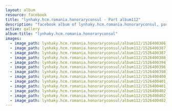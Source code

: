 ```yaml
---
layout: album
resource: facebook
title: "lynhaky.hcm.romania.honoraryconsul - Part album112"
description: "facebook album of lynhaky.hcm.romania.honoraryconsul, part album112."
active: gallery
album-title: "lynhaky.hcm.romania.honoraryconsul"
images:
  - image_path: lynhaky.hcm.romania.honoraryconsul/album112/1526400386_015607-copy.jpg
  - image_path: lynhaky.hcm.romania.honoraryconsul/album112/1526400387_015612.jpg
  - image_path: lynhaky.hcm.romania.honoraryconsul/album112/1526400387_imgl3132.jpg
  - image_path: lynhaky.hcm.romania.honoraryconsul/album112/1526400388_imgl3168.jpg
  - image_path: lynhaky.hcm.romania.honoraryconsul/album112/1526400394_imgl3234.jpg
  - image_path: lynhaky.hcm.romania.honoraryconsul/album112/1526400396_imgl3307.jpg
  - image_path: lynhaky.hcm.romania.honoraryconsul/album112/1526400398_imgl3423.jpg
  - image_path: lynhaky.hcm.romania.honoraryconsul/album112/1526400400_imgl3436.jpg
  - image_path: lynhaky.hcm.romania.honoraryconsul/album112/1526400401_imgl3524.jpg
  - image_path: lynhaky.hcm.romania.honoraryconsul/album112/1526400401_imgl3605.jpg
  - image_path: lynhaky.hcm.romania.honoraryconsul/album112/1526400402_imgl3701.jpg
  - image_path: lynhaky.hcm.romania.honoraryconsul/album112/1526400402_imgl3725.jpg
  - image_path: lynhaky.hcm.romania.honoraryconsul/album112/1526400402_imgl3727.jpg
---
```

